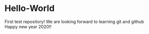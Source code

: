 # Hello-World
First test repository!
We are looking forward to learning git and github
Happy new year 2020!!
